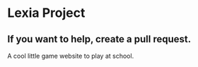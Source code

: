 # Lexia Project
## If you want to help, create a pull request.
A cool little game website to play at school.
